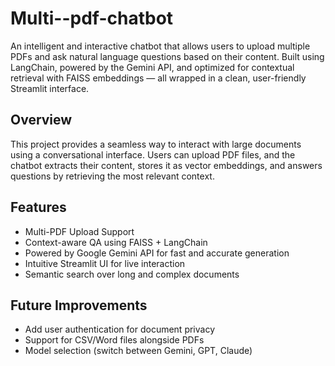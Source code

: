 # Multi--pdf-chatbot

An intelligent and interactive chatbot that allows users to upload multiple PDFs and ask natural language questions based on their content. Built using LangChain, powered by the Gemini API, and optimized for contextual retrieval with FAISS embeddings — all wrapped in a clean, user-friendly Streamlit interface.

## Overview
This project provides a seamless way to interact with large documents using a conversational interface. Users can upload PDF files, and the chatbot extracts their content, stores it as vector embeddings, and answers questions by retrieving the most relevant context.

## Features
- Multi-PDF Upload Support
- Context-aware QA using FAISS + LangChain
- Powered by Google Gemini API for fast and accurate generation
- Intuitive Streamlit UI for live interaction
- Semantic search over long and complex documents

## Future Improvements
- Add user authentication for document privacy
- Support for CSV/Word files alongside PDFs
- Model selection (switch between Gemini, GPT, Claude)

